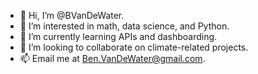 - 👋 Hi, I’m @BVanDeWater.
- 👀 I’m interested in math, data science, and Python.
- 🌱 I’m currently learning APIs and dashboarding.
- 💞️ I’m looking to collaborate on climate-related projects.
- 📫 Email me at Ben.VanDeWater@gmail.com.

<!---
BVanDeWater/BVanDeWater is a ✨ special ✨ repository because its `README.md` (this file) appears on your GitHub profile.
You can click the Preview link to take a look at your changes.
--->
